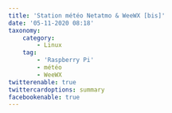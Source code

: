 ```yaml
---
title: 'Station météo Netatmo & WeeWX [bis]'
date: '05-11-2020 08:18'
taxonomy:
    category:
        - Linux
    tag:
        - 'Raspberry Pi'
        - météo
        - WeeWX
twitterenable: true
twittercardoptions: summary
facebookenable: true
---
```



